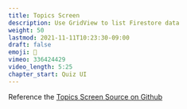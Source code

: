 ```yaml
---
title: Topics Screen
description: Use GridView to list Firestore data
weight: 50
lastmod: 2021-11-11T10:23:30-09:00
draft: false
emoji: 📳
vimeo: 336424429
video_length: 5:25
chapter_start: Quiz UI
---
```


Reference the [Topics Screen Source on Github](https://github.com/fireship-io/flutter-firebase-quizapp-course/blob/master/lib/screens/topics.dart)